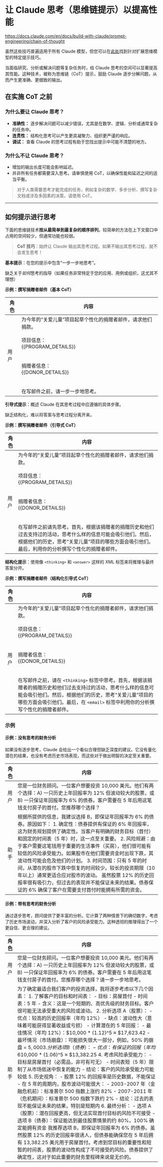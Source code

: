 # 让 Claude 思考（思维链提示）以提高性能

https://docs.claude.com/en/docs/build-with-claude/prompt-engineering/chain-of-thought

虽然这些技巧普遍适用于所有 Claude 模型，但您可以在[此处](./13.extended-thinking-tips.md)找到针对扩展思维模型的特定提示技巧。

当面临研究、分析或解决问题等复杂任务时，给 Claude 思考的空间可以显著提高其性能。这种技术，被称为思维链（CoT）提示，鼓励 Claude 逐步分解问题，从而产生更准确、更细致的输出。

## 在实施 CoT 之前

### 为什么要让 Claude 思考？

* **准确性：** 逐步解决问题可以减少错误，尤其是在数学、逻辑、分析或通常复杂的任务中。
* **连贯性：** 结构化思考可以产生更具凝聚力、组织更严谨的响应。
* **调试：** 查看 Claude 的思考过程有助于您找出提示中可能不清楚的地方。

### 为什么不让 Claude 思考？

* 增加的输出长度可能会影响延迟。
* 并非所有任务都需要深入思考。请审慎使用 CoT，以确保性能和延迟之间的适当平衡。

>  对于人类需要思考才能完成的任务，例如复杂的数学、多步分析、撰写复杂文档或涉及多因素的决策，请使用 CoT。

***

## 如何提示进行思考

下面的思维链技术**按从最简单到最复杂的顺序排列**。较简单的方法在上下文窗口中占用的空间较少，但通常功能也较弱。

>  **CoT 技巧**：始终让 Claude 输出其思考过程。如果不输出其思考过程，就不会发生思考！

**基本提示**：在您的提示中包含“一步一步地思考”。

缺乏关于*如何*思考的指导（如果任务非常特定于您的应用、用例或组织，这尤其不理想）

**示例：撰写捐赠者邮件（基本 CoT）**

| 角色 | 内容 |
| --- | --- |
| 用户 | 为今年的“关爱儿童”项目起草个性化的捐赠者邮件，请求他们捐款。<br /><br />项目信息：<br /><program>\{\{PROGRAM_DETAILS}}<br /></program><br /><br />捐赠者信息：<br /><donor>\{\{DONOR_DETAILS}}<br /></donor><br /><br />在写邮件之前，请一步一步地思考。 |

**引导式提示**：概述 Claude 在其思考过程中应遵循的具体步骤。

缺乏结构化，难以将答案与思考过程分离开来。

**示例：撰写捐赠者邮件（引导式 CoT）**

| 角色 | 内容 |
| --- | --- |
| 用户 | 为今年的“关爱儿童”项目起草个性化的捐赠者邮件，请求他们捐款。<br /><br />项目信息：<br /><program>\{\{PROGRAM_DETAILS}}<br /></program><br /><br />捐赠者信息：<br /><donor>\{\{DONOR_DETAILS}}<br /></donor><br /><br />在写邮件之前请先思考。首先，根据该捐赠者的捐赠历史和他们过去支持过的活动，思考什么样的信息可能会吸引他们。然后，根据他们的历史，思考“关爱儿童”项目的哪些方面会吸引他们。最后，利用你的分析撰写个性化的捐赠者邮件。 |

**结构化提示**：使用像 `<thinking>` 和 `<answer>` 这样的 XML 标签来将推理与最终答案分开。

**示例：撰写捐赠者邮件（结构化引导式 CoT）**

| 角色 | 内容 |
| --- | --- |
| 用户 | 为今年的“关爱儿童”项目起草个性化的捐赠者邮件，请求他们捐款。<br /><br />项目信息：<br /><program>\{\{PROGRAM_DETAILS}}<br /></program><br /><br />捐赠者信息：<br /><donor>\{\{DONOR_DETAILS}}<br /></donor><br /><br />在写邮件之前，请在 `<thinking>` 标签中思考。首先，根据该捐赠者的捐赠历史和他们过去支持过的活动，思考什么样的信息可能会吸引他们。然后，根据他们的历史，思考“关爱儿童”项目的哪些方面会吸引他们。最后，在 `<email>` 标签中利用你的分析撰写个性化的捐赠者邮件。 |

### 示例

#### 示例：没有思考的财务分析

如果没有逐步思考，Claude 会给出一个看似合理但缺乏深度的建议。它没有量化潜在的结果，也没有考虑历史市场表现，而这些对于做出明智的决定至关重要。

| 角色 | 内容 |
| --- | --- |
| 用户 | 您是一位财务顾问。一位客户想要投资 10,000 美元。他们有两个选择：A) 一只历史上年回报率为 12% 但波动较大的股票，或 B) 一只保证年回报率为 6% 的债券。客户需要在 5 年后用这笔钱支付房子的首付。您推荐哪个选择？ |
| 助手 | 根据所提供的信息，我建议选择 B，即保证年回报率为 6% 的债券。原因如下： 1. 确定性：债券提供有保证的 6% 年回报率，这为财务规划提供了确定性。当客户有明确的财务目标（首付）和固定的时间表（5 年）时，这一点至关重要。 2. 风险规避：由于客户需要这笔钱用于重要的生活事件（买房），他们很可能有较低的风险承受能力。如果股市在他们需要资金时出现下跌，其波动性可能会危及他们的计划。 3. 时间范围：只有 5 年的时间，从潜在的股市下跌中恢复的时间较少。较长的投资期限（10 年以上）通常更适合应对股市的波动。 虽然股票 12% 的历史回报率很有吸引力，但过去的表现并不能保证未来的结果。债券保证的 6% 确保了客户在需要支付首付时能拥有所需的资金。 |

#### 示例：带有思考的财务分析

通过逐步思考，顾问提供了更丰富的分析。它计算了两种情景下的确切数字，考虑了历史市场波动，并深入分析了客户的风险承受能力。这种透彻的推理得出了一个更自信、更合理的建议。

| 角色 | 内容 |
| --- | --- |
| 用户 | 您是一位财务顾问。一位客户想要投资 10,000 美元。他们有两个选择：A) 一只历史上年回报率为 12% 但波动较大的股票，或 B) 一只保证年回报率为 6% 的债券。客户需要在 5 年后用这笔钱支付房子的首付。您推荐哪个选择？请一步一步地思考。 |
| 助手 | 为了确定最适合我们客户的投资选择，我将逐步考虑以下几个因素： <thinking> 1. 了解客户的目标和时间表： - 目标：房屋首付 - 时间表：5 年 - 含义：这是一个短期的、高优先级的财务目标。客户很可能无法承受重大的风险或波动。 2. 分析选项 A（股票）： - 优点：较高的历史回报率（年均 12%） - 缺点：波动性大（意味着可能获得显著收益或亏损） - 计算潜在的 5 年回报： - 最佳情况（年均 12%）：$10,000 * (1.12)^5 ≈ $17,623.42 - 最坏情况（市场崩盘）：可能损失很大一部分，例如，50% 的崩盘 = $5,000 3. 分析选项 B（债券）： - 优点：有保证的回报（年均 6%） - 缺点：与股票历史表现相比回报较低 - 计算 5 年回报： - 保证：$10,000 * (1.06)^5 ≈ $13,382.25 4. 考虑风险承受能力： - 目标是房屋首付（必需品，非可有可无） - 时间表短（5 年）限制了从市场低迷中恢复的能力 - 结论：客户的风险承受能力可能较低 5. 历史视角： - 股票 12% 的回报率是历史数据，不能保证 - 在 5 年的周期内，股市波动可能很大： - 2003-2007 年（金融危机前）：标准普尔 500 指数上涨约 82% - 2007-2011 年（危机期间）：标准普尔 500 指数下跌约 2% - 结论：过去的表现不能保证未来的结果，特别是短期内 6. 最终分析： - 选项 A（股票）：潜在回报更高，但无法实现首付目标的风险不可接受 - 选项 B（债券）：保证能达到最佳股票情景的约 80%，100% 确定能拥有资金 </thinking> <answer> 我推荐选项 B，即保证年回报率为 6% 的债券。虽然股票 12% 的历史回报率很诱人，但债券能确保您在 5 年后拥有 13,382.25 美元用于房屋首付。考虑到您目标的重要性和短暂的时间表，股票的波动性构成了不可接受的风险。债券提供了确定性，这对于如此重要的财务里程碑来说是无价的。 </answer> |
